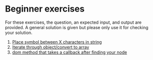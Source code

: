 # Beginner exercises

For these exercises, the question, an expected input, and output are provided. A general solution is given but please only use it for checking your solution.

1) [Place symbol between X characters in string](https://github.com/jasonly/JS-what-do-I-do-now/blob/master/exercises/Beginner/placeCharacters.md)
2) [Iterate through object/convert to array](https://github.com/jasonly/JS-what-do-I-do-now/blob/master/exercises/Beginner/iterateThroughObj.md)
3) [dom method that takes a callback after finding your node](https://github.com/jasonly/JS-what-do-I-do-now/blob/master/exercises/Beginner/walkDom.md)
